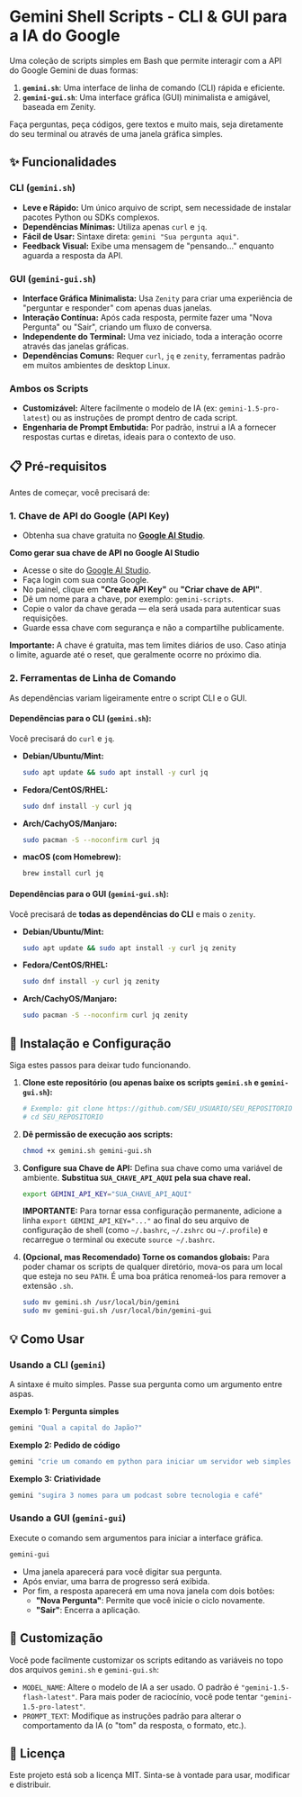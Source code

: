 # Gemini Shell Scripts - CLI & GUI para a IA do Google

Uma coleção de scripts simples em Bash que permite interagir com a API do Google Gemini de duas formas:
1.  **`gemini.sh`**: Uma interface de linha de comando (CLI) rápida e eficiente.
2.  **`gemini-gui.sh`**: Uma interface gráfica (GUI) minimalista e amigável, baseada em Zenity.

Faça perguntas, peça códigos, gere textos e muito mais, seja diretamente do seu terminal ou através de uma janela gráfica simples.

## ✨ Funcionalidades

### CLI (`gemini.sh`)
- **Leve e Rápido:** Um único arquivo de script, sem necessidade de instalar pacotes Python ou SDKs complexos.
- **Dependências Mínimas:** Utiliza apenas `curl` e `jq`.
- **Fácil de Usar:** Sintaxe direta: `gemini "Sua pergunta aqui"`.
- **Feedback Visual:** Exibe uma mensagem de "pensando..." enquanto aguarda a resposta da API.

### GUI (`gemini-gui.sh`)
- **Interface Gráfica Minimalista:** Usa `Zenity` para criar uma experiência de "perguntar e responder" com apenas duas janelas.
- **Interação Contínua:** Após cada resposta, permite fazer uma "Nova Pergunta" ou "Sair", criando um fluxo de conversa.
- **Independente do Terminal:** Uma vez iniciado, toda a interação ocorre através das janelas gráficas.
- **Dependências Comuns:** Requer `curl`, `jq` e `zenity`, ferramentas padrão em muitos ambientes de desktop Linux.

### Ambos os Scripts
- **Customizável:** Altere facilmente o modelo de IA (ex: `gemini-1.5-pro-latest`) ou as instruções de prompt dentro de cada script.
- **Engenharia de Prompt Embutida:** Por padrão, instrui a IA a fornecer respostas curtas e diretas, ideais para o contexto de uso.

## 📋 Pré-requisitos

Antes de começar, você precisará de:

### 1. Chave de API do Google (API Key)
- Obtenha sua chave gratuita no **[Google AI Studio](https://aistudio.google.com/app/apikey)**.

**Como gerar sua chave de API no Google AI Studio**
- Acesse o site do [Google AI Studio](https://aistudio.google.com/app/apikey).
- Faça login com sua conta Google.
- No painel, clique em **"Create API Key"** ou **"Criar chave de API"**.
- Dê um nome para a chave, por exemplo: `gemini-scripts`.
- Copie o valor da chave gerada — ela será usada para autenticar suas requisições.
- Guarde essa chave com segurança e não a compartilhe publicamente.

**Importante:** A chave é gratuita, mas tem limites diários de uso. Caso atinja o limite, aguarde até o reset, que geralmente ocorre no próximo dia.

### 2. Ferramentas de Linha de Comando

As dependências variam ligeiramente entre o script CLI e o GUI.

#### Dependências para o CLI (`gemini.sh`):
Você precisará do `curl` e `jq`.

- **Debian/Ubuntu/Mint:**
  ```bash
  sudo apt update && sudo apt install -y curl jq
  ```
- **Fedora/CentOS/RHEL:**
  ```bash
  sudo dnf install -y curl jq
  ```
- **Arch/CachyOS/Manjaro:**
  ```bash
  sudo pacman -S --noconfirm curl jq
  ```
- **macOS (com Homebrew):**
  ```bash
  brew install curl jq
  ```

#### Dependências para o GUI (`gemini-gui.sh`):
Você precisará de **todas as dependências do CLI** e mais o `zenity`.

- **Debian/Ubuntu/Mint:**
  ```bash
  sudo apt update && sudo apt install -y curl jq zenity
  ```
- **Fedora/CentOS/RHEL:**
  ```bash
  sudo dnf install -y curl jq zenity
  ```
- **Arch/CachyOS/Manjaro:**
  ```bash
  sudo pacman -S --noconfirm curl jq zenity
  ```

## 🚀 Instalação e Configuração

Siga estes passos para deixar tudo funcionando.

1.  **Clone este repositório (ou apenas baixe os scripts `gemini.sh` e `gemini-gui.sh`):**
    ```bash
    # Exemplo: git clone https://github.com/SEU_USUARIO/SEU_REPOSITORIO.git
    # cd SEU_REPOSITORIO
    ```

2.  **Dê permissão de execução aos scripts:**
    ```bash
    chmod +x gemini.sh gemini-gui.sh
    ```

3.  **Configure sua Chave de API:**
    Defina sua chave como uma variável de ambiente. **Substitua `SUA_CHAVE_API_AQUI` pela sua chave real.**
    ```bash
    export GEMINI_API_KEY="SUA_CHAVE_API_AQUI"
    ```
    **IMPORTANTE:** Para tornar essa configuração permanente, adicione a linha `export GEMINI_API_KEY="..."` ao final do seu arquivo de configuração de shell (como `~/.bashrc`, `~/.zshrc` ou `~/.profile`) e recarregue o terminal ou execute `source ~/.bashrc`.

4.  **(Opcional, mas Recomendado) Torne os comandos globais:**
    Para poder chamar os scripts de qualquer diretório, mova-os para um local que esteja no seu `PATH`. É uma boa prática renomeá-los para remover a extensão `.sh`.
    ```bash
    sudo mv gemini.sh /usr/local/bin/gemini
    sudo mv gemini-gui.sh /usr/local/bin/gemini-gui
    ```

## 💡 Como Usar

### Usando a CLI (`gemini`)
A sintaxe é muito simples. Passe sua pergunta como um argumento entre aspas.

**Exemplo 1: Pergunta simples**
```bash
gemini "Qual a capital do Japão?"
```

**Exemplo 2: Pedido de código**
```bash
gemini "crie um comando em python para iniciar um servidor web simples na porta 8000"
```

**Exemplo 3: Criatividade**
```bash
gemini "sugira 3 nomes para um podcast sobre tecnologia e café"
```

### Usando a GUI (`gemini-gui`)
Execute o comando sem argumentos para iniciar a interface gráfica.

```bash
gemini-gui
```
- Uma janela aparecerá para você digitar sua pergunta.
- Após enviar, uma barra de progresso será exibida.
- Por fim, a resposta aparecerá em uma nova janela com dois botões:
    - **"Nova Pergunta"**: Permite que você inicie o ciclo novamente.
    - **"Sair"**: Encerra a aplicação.

## 🔧 Customização

Você pode facilmente customizar os scripts editando as variáveis no topo dos arquivos `gemini.sh` e `gemini-gui.sh`:

-   `MODEL_NAME`: Altere o modelo de IA a ser usado. O padrão é `"gemini-1.5-flash-latest"`. Para mais poder de raciocínio, você pode tentar `"gemini-1.5-pro-latest"`.
-   `PROMPT_TEXT`: Modifique as instruções padrão para alterar o comportamento da IA (o "tom" da resposta, o formato, etc.).

## 📄 Licença

Este projeto está sob a licença MIT. Sinta-se à vontade para usar, modificar e distribuir.
